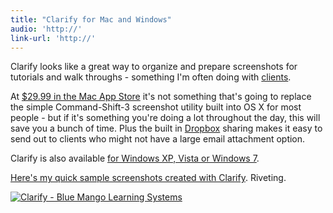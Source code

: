 ```yaml
---
title: "Clarify for Mac and Windows"
audio: 'http://'
link-url: 'http://'
---
```

<p>Clarify looks like a great way to organize and prepare screenshots for tutorials and walk throughs - something I'm often doing with <a href="http://lemonproductions.ca">clients</a>.</p>
<div align="center">
</div>
<p>At <a href="http://click.linksynergy.com/fs-bin/stat?id=6PFrOqNV4B8&offerid=146261&type=3&subid=0&tmpid=1826&RD_PARM1=http%253A%252F%252Fitunes.apple.com%252Fca%252Fapp%252Fclarify%252Fid455888980%253Fmt%253D12%2526uo%253D4%2526partnerId%253D30" target="itunes_store">$29.99 in the Mac App Store</a> it's not something that's going to replace the simple Command-Shift-3 screenshot utility built into OS X for most people - but if it's something you're doing a lot throughout the day, this will save you a bunch of time. Plus the built in <a href="http://db.tt/czHe7sK">Dropbox</a> sharing makes it easy to send out to clients who might not have a large email attachment option.</p>
<p>Clarify is also available <a href="http://www.bluemangolearning.com/clarify/download/">for Windows XP, Vista or Windows 7</a>.</p>
<p><a href="http://dl.dropbox.com/u/7872/Screenshots/2011-11-23-13h23m/index.html">Here's my quick sample screenshots created with Clarify</a>. Riveting.</p>
<p><a href="http://click.linksynergy.com/fs-bin/stat?id=6PFrOqNV4B8&offerid=146261&type=3&subid=0&tmpid=1826&RD_PARM1=http%253A%252F%252Fitunes.apple.com%252Fca%252Fapp%252Fclarify%252Fid455888980%253Fmt%253D12%2526uo%253D4%2526partnerId%253D30" target="itunes_store"><img src="http://ax.phobos.apple.com.edgesuite.net/images/web/linkmaker/badge_macappstore-lrg.gif" alt="Clarify - Blue Mango Learning Systems" style="border: 0;"/></a></p>
